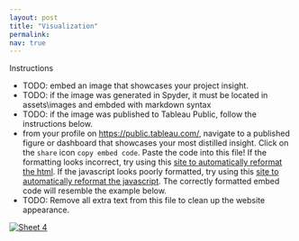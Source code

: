 ```yaml
---
layout: post
title: "Visualization"
permalink:
nav: true
---
```


Instructions

- TODO: embed an image that showcases your project insight.
- TODO: if the image was generated in Spyder, it must be located in
  assets\images and embded with markdown syntax
- TODO: if the image was published to Tableau Public, follow the 
  instructions below.
- from your profile on https://public.tableau.com/, navigate to
  a published figure or dashboard that showcases your most distilled
  insight. Click on the `share` icon `copy embed code`. Paste the
  code into this file! If the formatting looks incorrect, try using this
  [site to automatically reformat the html](https://www.freeformatter.com/html-formatter.html#before-output).
  If the javascript looks poorly formatted, try using this
  [site to automatically reformat the javascript](https://www.freeformatter.com/javascript-beautifier.html). The correctly formatted embed code will resemble the example below.
- TODO: Remove all extra text from this file to clean up the website appearance.

<div class='tableauPlaceholder' id='viz1713922146093' style='position: relative'>
   <noscript><a href='#'><img alt='Sheet 4 ' src='https:&#47;&#47;public.tableau.com&#47;static&#47;images&#47;Bo&#47;Book1_17127641017740&#47;Sheet4&#47;1_rss.png' style='border: none' /></a></noscript>
   <object class='tableauViz'  style='display:none;'>
      <param name='host_url' value='https%3A%2F%2Fpublic.tableau.com%2F' />
      <param name='embed_code_version' value='3' />
      <param name='site_root' value='' />
      <param name='name' value='Book1_17127641017740&#47;Sheet4' />
      <param name='tabs' value='no' />
      <param name='toolbar' value='yes' />
      <param name='static_image' value='https:&#47;&#47;public.tableau.com&#47;static&#47;images&#47;Bo&#47;Book1_17127641017740&#47;Sheet4&#47;1.png' />
      <param name='animate_transition' value='yes' />
      <param name='display_static_image' value='yes' />
      <param name='display_spinner' value='yes' />
      <param name='display_overlay' value='yes' />
      <param name='display_count' value='yes' />
      <param name='language' value='en-US' />
   </object>
</div>

<script type='text/javascript'>
var divElement = document.getElementById('viz1713922146093');
var vizElement = divElement.getElementsByTagName('object')[0];
vizElement.style.width='100%';
vizElement.style.height=(divElement.offsetWidth*0.75)+'px';
var scriptElement = document.createElement('script');
scriptElement.src = 'https://public.tableau.com/javascripts/api/viz_v1.js';                    vizElement.parentNode.insertBefore(scriptElement, vizElement);
</script>
